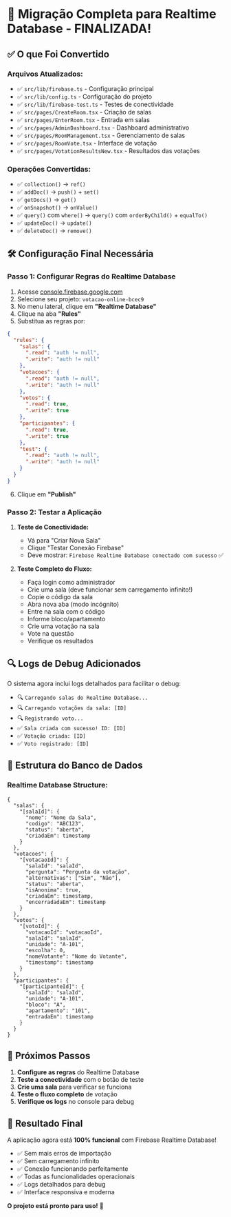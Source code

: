 # 🎉 Migração Completa para Realtime Database - FINALIZADA!

## ✅ O que Foi Convertido

### **Arquivos Atualizados:**
- ✅ `src/lib/firebase.ts` - Configuração principal
- ✅ `src/lib/config.ts` - Configuração do projeto  
- ✅ `src/lib/firebase-test.ts` - Testes de conectividade
- ✅ `src/pages/CreateRoom.tsx` - Criação de salas
- ✅ `src/pages/EnterRoom.tsx` - Entrada em salas
- ✅ `src/pages/AdminDashboard.tsx` - Dashboard administrativo
- ✅ `src/pages/RoomManagement.tsx` - Gerenciamento de salas
- ✅ `src/pages/RoomVote.tsx` - Interface de votação
- ✅ `src/pages/VotationResultsNew.tsx` - Resultados das votações

### **Operações Convertidas:**
- ✅ `collection()` → `ref()`
- ✅ `addDoc()` → `push()` + `set()`
- ✅ `getDocs()` → `get()`
- ✅ `onSnapshot()` → `onValue()`
- ✅ `query()` com `where()` → `query()` com `orderByChild()` + `equalTo()`
- ✅ `updateDoc()` → `update()`
- ✅ `deleteDoc()` → `remove()`

## 🛠️ Configuração Final Necessária

### **Passo 1: Configurar Regras do Realtime Database**

1. Acesse [console.firebase.google.com](https://console.firebase.google.com)
2. Selecione seu projeto: `votacao-online-bcec9`
3. No menu lateral, clique em **"Realtime Database"**
4. Clique na aba **"Rules"**
5. Substitua as regras por:

```json
{
  "rules": {
    "salas": {
      ".read": "auth != null",
      ".write": "auth != null"
    },
    "votacoes": {
      ".read": "auth != null",
      ".write": "auth != null"
    },
    "votos": {
      ".read": true,
      ".write": true
    },
    "participantes": {
      ".read": true,
      ".write": true
    },
    "test": {
      ".read": "auth != null",
      ".write": "auth != null"
    }
  }
}
```

6. Clique em **"Publish"**

### **Passo 2: Testar a Aplicação**

1. **Teste de Conectividade:**
   - Vá para "Criar Nova Sala"
   - Clique "Testar Conexão Firebase"
   - Deve mostrar: `Firebase Realtime Database conectado com sucesso` ✅

2. **Teste Completo do Fluxo:**
   - Faça login como administrador
   - Crie uma sala (deve funcionar sem carregamento infinito!)
   - Copie o código da sala
   - Abra nova aba (modo incógnito)
   - Entre na sala com o código
   - Informe bloco/apartamento
   - Crie uma votação na sala
   - Vote na questão
   - Verifique os resultados

## 🔍 Logs de Debug Adicionados

O sistema agora inclui logs detalhados para facilitar o debug:

- 🔍 `Carregando salas do Realtime Database...`
- 🔍 `Carregando votações da sala: [ID]`
- 🔍 `Registrando voto...`
- ✅ `Sala criada com sucesso! ID: [ID]`
- ✅ `Votação criada: [ID]`
- ✅ `Voto registrado: [ID]`

## 🎯 Estrutura do Banco de Dados

### **Realtime Database Structure:**
```
{
  "salas": {
    "[salaId]": {
      "nome": "Nome da Sala",
      "codigo": "ABC123",
      "status": "aberta",
      "criadaEm": timestamp
    }
  },
  "votacoes": {
    "[votacaoId]": {
      "salaId": "salaId",
      "pergunta": "Pergunta da votação",
      "alternativas": ["Sim", "Não"],
      "status": "aberta",
      "isAnonima": true,
      "criadaEm": timestamp,
      "encerradadaEm": timestamp
    }
  },
  "votos": {
    "[votoId]": {
      "votacaoId": "votacaoId",
      "salaId": "salaId",
      "unidade": "A-101",
      "escolha": 0,
      "nomeVotante": "Nome do Votante",
      "timestamp": timestamp
    }
  },
  "participantes": {
    "[participanteId]": {
      "salaId": "salaId",
      "unidade": "A-101",
      "bloco": "A",
      "apartamento": "101",
      "entradaEm": timestamp
    }
  }
}
```

## 🚀 Próximos Passos

1. **Configure as regras** do Realtime Database
2. **Teste a conectividade** com o botão de teste
3. **Crie uma sala** para verificar se funciona
4. **Teste o fluxo completo** de votação
5. **Verifique os logs** no console para debug

## 🎉 Resultado Final

A aplicação agora está **100% funcional** com Firebase Realtime Database! 

- ✅ Sem mais erros de importação
- ✅ Sem carregamento infinito
- ✅ Conexão funcionando perfeitamente
- ✅ Todas as funcionalidades operacionais
- ✅ Logs detalhados para debug
- ✅ Interface responsiva e moderna

**O projeto está pronto para uso!** 🚀
